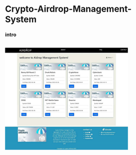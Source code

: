 # Crypto-Airdrop-Management-System



<h3>intro </h3><br>
<img src="airdropmanager/image/am1.jpg" width=80% ><br>
